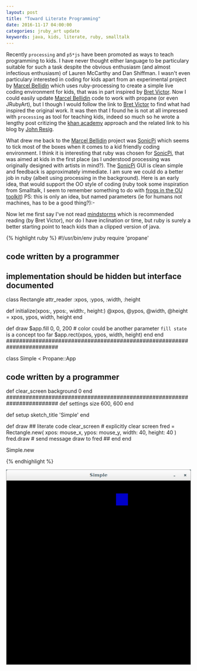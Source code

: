 ```yaml
---
layout: post
title: "Toward Literate Programming"
date: 2016-11-17 04:00:00
categories: jruby_art update
keywords: java, kids, literate, ruby, smalltalk
---
```

Recently `processing` and `p5*js` have been promoted as ways to teach programming to kids. I have never thought either language to be particulary suitable for such a task despite the obvious enthusiasm (and almost infectious enthusiasm) of Lauren McCarthy and Dan Shiffman.  I wasn't even particulary interested in coding for kids apart from an experimental project by [Marcel Bellidin][Marcel Bellidin] which uses ruby-processing to create a simple live coding environment for kids, that was in part inspired by [Bret Victor][Bret Victor].  Now I could easily update [Marcel Bellidin][Marcel Bellidin] code to work with propane (or even JRubyArt), but I though I would follow the link to [Bret Victor][Bret Victor] to find what had inspired the original work. It was then that I found he is not at all impressed with `processing` as tool for teaching kids, indeed so much so he wrote a lengthy post critizing the [khan academy][khan academy] approach and the related link to his blog by [John Resig][John Resig].  

What drew me back to the [Marcel Bellidin][Marcel Bellidin] project was [SonicPi][SonicPi] which seems to tick most of the boxes when it comes to a kid friendly coding environment.  I think it is interesting that ruby was chosen for [SonicPi][SonicPi], that was aimed at kids in the first place (as I understood processing was originally designed with artists in mind?).  The [SonicPi][SonicPi] GUI is clean simple and feedback is approximately immediate.  I am sure we could do a better job in ruby (albeit using processing in the background). Here is an early idea, that would support the OO style of coding (ruby took some inspiration from Smalltalk, I seem to remember something to do with [frogs in the OU toolkit][OU]) PS: this is only an idea, but named parameters (ie for humans not machines, has to be a good thing?):-

Now let me first say I've not read [mindstorms][mindstorms] which is recommended reading (by Bret Victor), nor do I have inclination or time, but ruby is surely a better starting point to teach kids than a clipped version of java.

{% highlight ruby %}
#!/usr/bin/env jruby
require 'propane'

## code written by a programmer ########################################
## implementation should be hidden but interface documented
class Rectangle
  attr_reader :xpos, :ypos, :width, :height

  def initialize(xpos:, ypos:, width:, height:)
    @xpos, @ypos, @width, @height = xpos, ypos, width, height
  end

  def draw
    $app.fill 0, 0, 200 # color could be another parameter `fill state` is a concept too far
    $app.rect(xpos, ypos, width, height)
  end
end
########################################################################


class Simple < Propane::App

  ## code written by a programmer ########################################
  def clear_screen
    background 0
  end
  ########################################################################
  def settings
    size 600, 600
  end

  def setup
    sketch_title 'Simple'
  end

  def draw
    ## literate code
    clear_screen # explicitly clear screen
    fred = Rectangle.new(
      xpos: mouse_x,
      ypos: mouse_y,
      width: 40,
      height: 40
    )
    fred.draw # send message draw to fred
    ##
  end
end

Simple.new

{% endhighlight %}

<img src="/assets/live.png" />

[Marcel Bellidin]:https://github.com/marcel12bell/simple-live-coding/
[khan academy]:http://www.khanacademy.org/cs/
[John Resig]:http://ejohn.org/blog/introducing-khan-cs/
[Bret Victor]:http://worrydream.com/#!/LearnableProgramming
[SonicPi]:http://sonic-pi.net/
[mindstorms]:https://books.google.co.uk/books?id=HhIEAgUfGHwC&printsec=frontcover&redir_esc=y&hl=en#v=onepage&q&f=false
[OU]:http://www.tutorials4u.com/smalltalk/smalltalk-tutorial-01.htm
